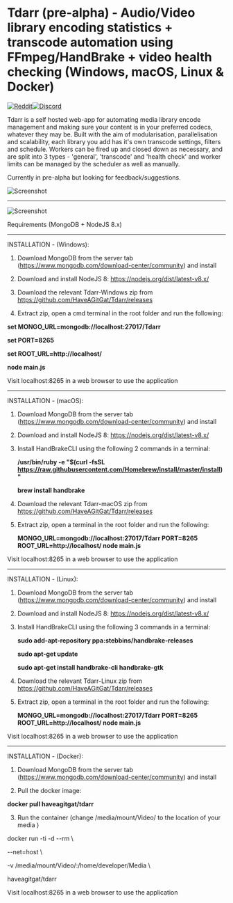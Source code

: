 # Tdarr (pre-alpha) - Audio/Video library encoding statistics + transcode automation using FFmpeg/HandBrake + video health checking (Windows, macOS, Linux & Docker)

[![Reddit](https://img.shields.io/badge/Reddit-Tdarr-orange)](https://www.reddit.com/r/Tdarr/)[![Discord](https://img.shields.io/badge/Discord-Chat-green.svg)](https://discord.gg/GF8X8cq) 

Tdarr is a self hosted web-app for automating media library encode management and making sure your content is in your preferred codecs, whatever they may be. Built with the aim of modularisation, parallelisation and scalability, each library you add has it's own transcode settings, filters and schedule. Workers can be fired up and closed down as necessary, and are split into 3 types - 'general', 'transcode' and 'health check' and worker limits can be managed by the scheduler as well as manually. 

Currently in pre-alpha but looking for feedback/suggestions. 

![Screenshot](https://i.imgur.com/fabZThG.png)

---------------------------------------------------------------------------------------

![Screenshot](https://i.imgur.com/wfhrjhy.png)


Requirements (MongoDB + NodeJS 8.x)

---------------------------------------------------------------------------------------

INSTALLATION - (Windows):

1. Download MongoDB from the server tab (https://www.mongodb.com/download-center/community) and install

2. Download and install NodeJS 8: https://nodejs.org/dist/latest-v8.x/

3. Download the relevant Tdarr-Windows zip from https://github.com/HaveAGitGat/Tdarr/releases

4. Extract zip, open a cmd terminal in the root folder and run the following:

  **set MONGO_URL=mongodb://localhost:27017/Tdarr**
  
  **set PORT=8265**
  
  **set ROOT_URL=http://localhost/**
  
  **node main.js**
  
Visit localhost:8265 in a web browser to use the application
  
  ---------------------------------------------------------------------------------------

INSTALLATION - (macOS):

1. Download MongoDB from the server tab (https://www.mongodb.com/download-center/community) and install

2. Download and install NodeJS 8: https://nodejs.org/dist/latest-v8.x/

3. Install HandBrakeCLI using the following 2 commands in a terminal:

    **/usr/bin/ruby -e "$(curl -fsSL https://raw.githubusercontent.com/Homebrew/install/master/install)"**
    
    **brew install handbrake**

4. Download the relevant Tdarr-macOS zip from https://github.com/HaveAGitGat/Tdarr/releases

5. Extract zip, open a terminal in the root folder and run the following:

    **MONGO_URL=mongodb://localhost:27017/Tdarr PORT=8265 ROOT_URL=http://localhost/ node main.js**
  
Visit localhost:8265 in a web browser to use the application

---------------------------------------------------------------------------------------

INSTALLATION - (Linux):

1. Download MongoDB from the server tab (https://www.mongodb.com/download-center/community) and install

2. Download and install NodeJS 8: https://nodejs.org/dist/latest-v8.x/

3. Install HandBrakeCLI using the following 3 commands in a terminal:

    **sudo add-apt-repository ppa:stebbins/handbrake-releases**
    
    **sudo apt-get update**
    
    **sudo apt-get install handbrake-cli handbrake-gtk**

4. Download the relevant Tdarr-Linux zip from https://github.com/HaveAGitGat/Tdarr/releases

5. Extract zip, open a terminal in the root folder and run the following:

    **MONGO_URL=mongodb://localhost:27017/Tdarr PORT=8265 ROOT_URL=http://localhost/ node main.js**

Visit localhost:8265 in a web browser to use the application

---------------------------------------------------------------------------------------

INSTALLATION - (Docker):

1. Download MongoDB from the server tab (https://www.mongodb.com/download-center/community) and install

2. Pull the docker image:

  **docker pull haveagitgat/tdarr**

3. Run the container (change /media/mount/Video/ to the location of your media )

docker run -ti -d --rm  \ 

   --net=host \ 
        
   -v /media/mount/Video/:/home/developer/Media  \ 
        
   haveagitgat/tdarr
        
        
Visit localhost:8265 in a web browser to use the application



        






